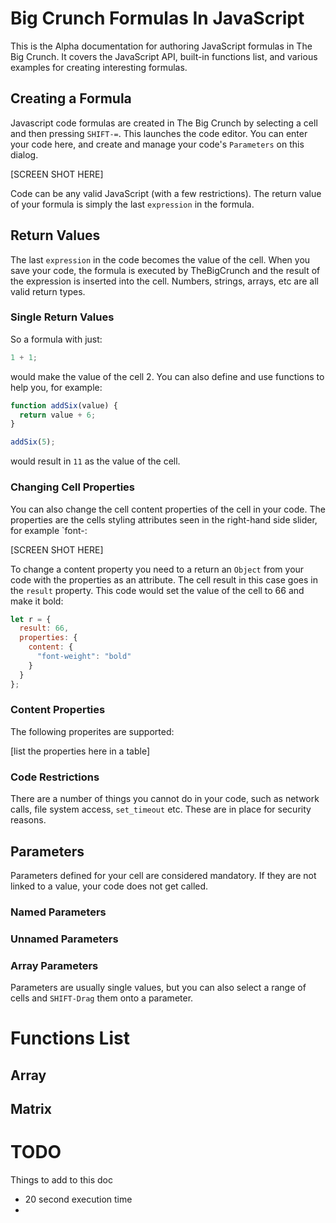 # Big Crunch Formulas In JavaScript

This is the Alpha documentation for authoring JavaScript formulas in The Big Crunch. It covers the JavaScript API, built-in functions list, and various examples for creating interesting formulas.

## Creating a Formula

Javascript code formulas are created in The Big Crunch by selecting a cell and then pressing `SHIFT-=`. This launches the code editor. You can enter your code here, and create and manage your code's `Parameters` on this dialog.

[SCREEN SHOT HERE]

Code can be any valid JavaScript (with a few restrictions). The return value of your formula is simply the last `expression` in the formula.

## Return Values

The last `expression` in the code becomes the value of the cell. When you save your code, the formula is executed by TheBigCrunch and the result of the expression is inserted into the cell. Numbers, strings, arrays, etc are all valid return types.

### Single Return Values

So a formula with just:

```javascript
1 + 1;
```

would make the value of the cell 2. You can also define and use functions to help you, for example:

```javascript
function addSix(value) {
  return value + 6;
}

addSix(5);
```

would result in `11` as the value of the cell.

### Changing Cell Properties

You can also change the cell content properties of the cell in your code. The properties are the cells styling attributes seen in the right-hand side slider, for example `font-:

[SCREEN SHOT HERE]

To change a content property you need to a return an `Object` from your code with the properties as an attribute. The cell result in this case goes in the `result` property. This code would set the value of the cell to 66 and make it bold:

```javascript
let r = {
  result: 66,
  properties: {
    content: {
      "font-weight": "bold"
    }
  }
};
```

### Content Properties

The following properites are supported:

[list the properties here in a table]

### Code Restrictions

There are a number of things you cannot do in your code, such as network calls, file system access, `set_timeout` etc. These are in place for security reasons.

## Parameters

Parameters defined for your cell are considered mandatory. If they are not linked to a value, your code does not get called.

### Named Parameters

### Unnamed Parameters

### Array Parameters

Parameters are usually single values, but you can also select a range of cells and `SHIFT-Drag` them onto a parameter.

# Functions List

<a id="funclist"/>

## Array

## Matrix

# TODO

Things to add to this doc

* 20 second execution time
*
